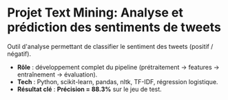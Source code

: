 # Projet Text Mining: Analyse et prédiction des sentiments de tweets

Outil d'analyse permettant de classifier le sentiment des tweets (positif / négatif).  

- **Rôle** : développement complet du pipeline (prétraitement → features → entraînement → évaluation).  
- **Tech** : Python, scikit-learn, pandas, nltk, TF-IDF, régression logistique.  
- **Résultat clé** : **Précision = 88.3%** sur le jeu de test.
